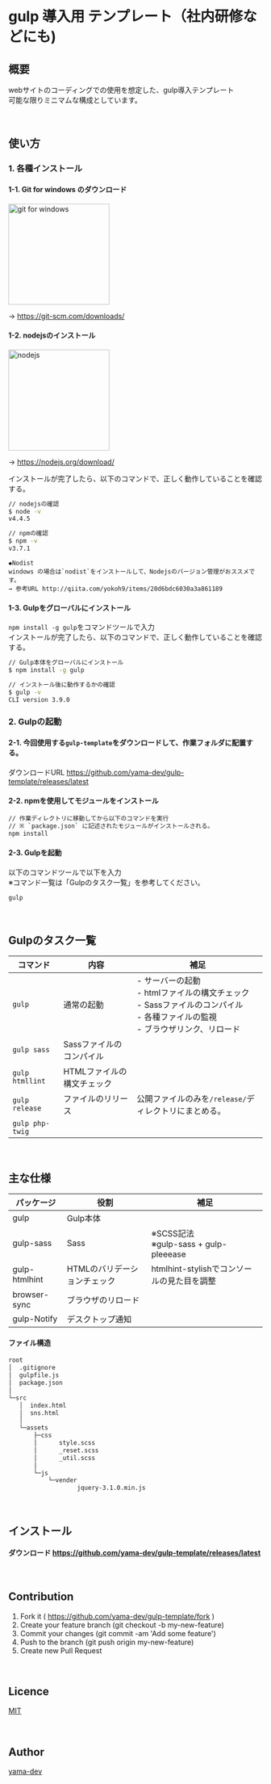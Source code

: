 # gulp 導入用 テンプレート（社内研修などにも)

## 概要

webサイトのコーディングでの使用を想定した、gulp導入テンプレート  
可能な限りミニマムな構成としています。  

<br>

## 使い方

### 1. 各種インストール

#### 1-1. Git for windows のダウンロード  

<img src="https://git-for-windows.github.io/img/git_logo.png" width="200" alt="git for windows">  

→ https://git-scm.com/downloads/  

#### 1-2. nodejsのインストール  

<img src="https://nodejs.org/static/images/logo.svg" width="200" alt="nodejs">  

→ https://nodejs.org/download/  

インストールが完了したら、以下のコマンドで、正しく動作していることを確認する。  

``` bash
// nodejsの確認
$ node -v
v4.4.5

// npmの確認
$ npm -v
v3.7.1
```

``` text
◆Nodist
windows の場合は`nodist`をインストールして、Nodejsのバージョン管理がおススメです。
→ 参考URL http://qiita.com/yokoh9/items/20d6bdc6030a3a861189  
```

#### 1-3. Gulpをグローバルにインストール  

`npm install -g gulp`をコマンドツールで入力  
インストールが完了したら、以下のコマンドで、正しく動作していることを確認する。  

``` bash
// Gulp本体をグローバルにインストール
$ npm install -g gulp

// インストール後に動作するかの確認
$ gulp -v
CLI version 3.9.0
```

### 2. Gulpの起動

#### 2-1. 今回使用する`gulp-template`をダウンロードして、作業フォルダに配置する。  

ダウンロードURL https://github.com/yama-dev/gulp-template/releases/latest  

#### 2-2. npmを使用してモジュールをインストール  


``` bash
// 作業ディレクトリに移動してから以下のコマンドを実行
// ※ `package.json` に記述されたモジュールがインストールされる。  
npm install
```

#### 2-3. Gulpを起動  

以下のコマンドツールで以下を入力  
※コマンド一覧は「Gulpのタスク一覧」を参考してください。  

``` bash
gulp
```

<br>

## Gulpのタスク一覧

| コマンド | 内容 | 補足 | 
| --- | --- | --- | 
| `gulp`          | 通常の起動                 | - サーバーの起動<br> - htmlファイルの構文チェック <br>- Sassファイルのコンパイル <br>- 各種ファイルの監視 <br>- ブラウザリンク、リロード | 
| `gulp sass`     | Sassファイルのコンパイル   |                                                                                                                                          | 
| `gulp htmllint` | HTMLファイルの構文チェック |                                                                                                                                          | 
| `gulp release`  | ファイルのリリース         | 公開ファイルのみを`/release/`ディレクトリにまとめる。                                                                                    | 
| `gulp php-twig` |                            |                                                                                                                                          | 

<br>

## 主な仕様

| パッケージ | 役割 | 補足 | 
| --- | --- | --- | 
| gulp          | Gulp本体                     |                                            | 
| gulp-sass     | Sass                         | ※SCSS記法<br>※gulp-sass + gulp-pleeease  | 
| gulp-htmlhint | HTMLのバリデーションチェック | htmlhint-stylishでコンソールの見た目を調整 | 
| browser-sync  | ブラウザのリロード           |                                            | 
| gulp-Notify   | デスクトップ通知             |                                            | 

#### ファイル構造
  ```html
  root  
  │  .gitignore
  │  gulpfile.js
  │  package.json
  │
  └─src
     │  index.html
     │  sns.html
     │
     └─assets
         ├─css
         │      style.scss
         │      _reset.scss
         │      _util.scss
         │
         └─js
             └─vender
                     jquery-3.1.0.min.js
  ```

<br>

## インストール

#### ダウンロード https://github.com/yama-dev/gulp-template/releases/latest  

<br>

## Contribution

1. Fork it ( https://github.com/yama-dev/gulp-template/fork )
2. Create your feature branch (git checkout -b my-new-feature)
3. Commit your changes (git commit -am 'Add some feature')
4. Push to the branch (git push origin my-new-feature)
5. Create new Pull Request

<br>

## Licence

[MIT](https://github.com/tcnksm/tool/blob/master/LICENCE)

<br>

## Author

[yama-dev](https://github.com/yama-dev)
